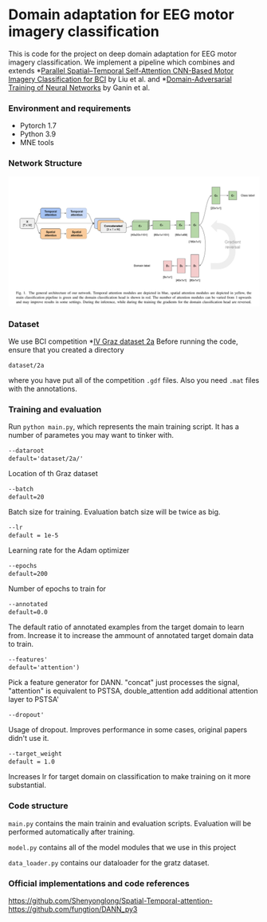 # Domain adaptation for EEG motor imagery classification

This is code for the project on deep domain adaptation for EEG motor imagery classification. We implement a pipeline which combines and extends *[Parallel Spatial–Temporal Self-Attention CNN-Based Motor Imagery Classification for BCI](https://www.frontiersin.org/articles/10.3389/fnins.2020.587520/full) by Liu et al. and *[Domain-Adversarial Training of Neural Networks](https://arxiv.org/abs/1505.07818) by Ganin et al.


### Environment and requirements
- Pytorch 1.7
- Python 3.9
- MNE tools

### Network Structure

![img.png](img.png)

### Dataset

We use BCI competition *[IV Graz dataset 2a](https://www.bbci.de/competition/iv/) 
Before running  the code, ensure that you created a directory
```
dataset/2a
```
where you have put all of the competition ```.gdf``` files. Also you need ```.mat``` files with the annotations.

### Training and evaluation

Run `python main.py`, which represents the main training script. It has a number of parametes you may want to tinker with.
```
--dataroot 
default='dataset/2a/'
```
Location of th Graz dataset

```
--batch
default=20 
```
Batch size for training. Evaluation batch size will be twice as big.


```
--lr 
default = 1e-5
```
Learning rate for the Adam optimizer

```
--epochs
default=200
```
Number of epochs to train for

```
--annotated
default=0.0
```
The default ratio of annotated examples from the target domain to learn from. Increase it to increase the ammount of annotated target domain data to train.

```
--features'
default='attention')
```
Pick a feature generator for DANN. "concat" just processes the signal, "attention" is equivalent to PSTSA, double_attention add additional attention layer to PSTSA'

```
--dropout' 
```
Usage of dropout. Improves performance in some cases, original papers didn't use it.

```
--target_weight
default = 1.0
```
Increases lr for target domain on classification to make training on it more substantial.

### Code structure
```main.py``` contains the main trainin and evaluation scripts. Evaluation will be performed automatically after training.

```model.py``` contains all of the model modules that we use in this project

``data_loader.py`` contains our dataloader for the gratz dataset.

### Official implementations and code references

https://github.com/Shenyonglong/Spatial-Temporal-attention-
https://github.com/fungtion/DANN_py3